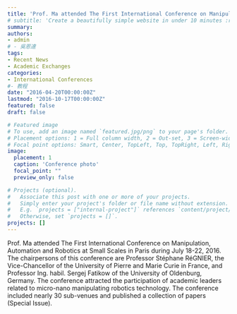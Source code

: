 ```yaml
---
title: 'Prof. Ma attended The First International Conference on Manipulation, Automation and Robotics at Small Scales in Paris'
# subtitle: 'Create a beautifully simple website in under 10 minutes :rocket:'
summary: 
authors:
- admin
# - 吳恩達
tags:
- Recent News
- Academic Exchanges
categories:
- International Conferences
#- 教程
date: "2016-04-20T00:00:00Z"
lastmod: "2016-10-17T00:00:00Z"
featured: false
draft: false

# Featured image
# To use, add an image named `featured.jpg/png` to your page's folder.
# Placement options: 1 = Full column width, 2 = Out-set, 3 = Screen-width
# Focal point options: Smart, Center, TopLeft, Top, TopRight, Left, Right, BottomLeft, Bottom, BottomRight
image:
  placement: 1
  caption: 'Conference photo'
  focal_point: ""
  preview_only: false

# Projects (optional).
#   Associate this post with one or more of your projects.
#   Simply enter your project's folder or file name without extension.
#   E.g. `projects = ["internal-project"]` references `content/project/deep-learning/index.md`.
#   Otherwise, set `projects = []`.
projects: []
---
```


Prof. Ma attended The First International Conference on Manipulation, Automation and Robotics at Small Scales in Paris during July 18-22, 2016. The chairpersons of this conference are Professor Stéphane RéGNIER, the Vice-Chancellor of the University of Pierre and Marie Curie in France, and Professor Ing. habil. Sergej Fatikow of the University of Oldenburg, Germany. The conference attracted the participation of academic leaders related to micro-nano manipulating robotics technology. The conference included nearly 30 sub-venues and published a collection of papers (Special Issue).

